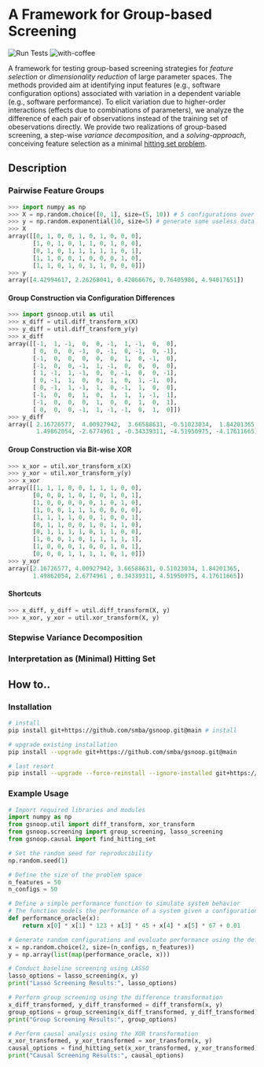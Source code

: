 # A Framework for Group-based Screening
![Run Tests](https://github.com/smba/gsnoop/actions/workflows/test.yml/badge.svg) ![with-coffee](https://img.shields.io/badge/made%20with-%E2%98%95%EF%B8%8F%20coffee-yellow.svg)

A framework for testing group-based screening strategies for _feature selection_ or _dimensionality reduction_ of large parameter spaces. The methods provided aim at identifying input features (e.g., software configuration options) associated with variation in a dependent variable (e.g., software performance). To elicit variation due to higher-order interactions (effects due to combinations of parameters), we analyze the difference of each pair of observations instead of the training set of obeservations directly. We provide two realizations of group-based screening, a step-wise _variance decomposition_, and a _solving-approach_, conceiving feature selection as a minimal [hitting set problem](https://en.wikipedia.org/wiki/Set_cover_problem#Hitting_set_formulation). 

## Description

### Pairwise Feature Groups
```python
>>> import numpy as np
>>> X = np.random.choice([0, 1], size=(5, 10)) # 5 configurations over 10 features
>>> y = np.random.exponential(10, size=5) # generate some useless data
>>> X
array([[0, 1, 0, 0, 1, 0, 1, 0, 0, 0],
       [1, 0, 1, 0, 1, 1, 0, 1, 0, 0],
       [0, 1, 0, 1, 1, 1, 1, 1, 0, 1],
       [1, 1, 0, 0, 1, 0, 0, 0, 1, 0],
       [1, 1, 0, 1, 0, 1, 1, 0, 0, 0]])
>>> y
array([4.42994617, 2.26268041, 0.42066676, 0.76405986, 4.94017651])
```
#### Group Construction via Configuration Differences
```python
>>> import gsnoop.util as util
>>> x_diff = util.diff_transform_x(X)
>>> y_diff = util.diff_transform_y(y)
>>> x_diff
array([[-1,  1, -1,  0,  0, -1,  1, -1,  0,  0],
       [ 0,  0,  0, -1,  0, -1,  0, -1,  0, -1],
       [-1,  0,  0,  0,  0,  0,  1,  0, -1,  0],
       [-1,  0,  0, -1,  1, -1,  0,  0,  0,  0],
       [ 1, -1,  1, -1,  0,  0, -1,  0,  0, -1],
       [ 0, -1,  1,  0,  0,  1,  0,  1, -1,  0],
       [ 0, -1,  1, -1,  1,  0, -1,  1,  0,  0],
       [-1,  0,  0,  1,  0,  1,  1,  1, -1,  1],
       [-1,  0,  0,  0,  1,  0,  0,  1,  0,  1],
       [ 0,  0,  0, -1,  1, -1, -1,  0,  1,  0]])
>>> y_diff
array([ 2.16726577,  4.00927942,  3.66588631, -0.51023034,  1.84201365,
        1.49862054, -2.6774961 , -0.34339311, -4.51950975, -4.17611665])
```
#### Group Construction via Bit-wise XOR
```python
>>> x_xor = util.xor_transform_x(X)
>>> y_xor = util.xor_transform_y(y)
>>> x_xor
array([[1, 1, 1, 0, 0, 1, 1, 1, 0, 0],
       [0, 0, 0, 1, 0, 1, 0, 1, 0, 1],
       [1, 0, 0, 0, 0, 0, 1, 0, 1, 0],
       [1, 0, 0, 1, 1, 1, 0, 0, 0, 0],
       [1, 1, 1, 1, 0, 0, 1, 0, 0, 1],
       [0, 1, 1, 0, 0, 1, 0, 1, 1, 0],
       [0, 1, 1, 1, 1, 0, 1, 1, 0, 0],
       [1, 0, 0, 1, 0, 1, 1, 1, 1, 1],
       [1, 0, 0, 0, 1, 0, 0, 1, 0, 1],
       [0, 0, 0, 1, 1, 1, 1, 0, 1, 0]])
>>> y_xor
array([2.16726577, 4.00927942, 3.66588631, 0.51023034, 1.84201365,
       1.49862054, 2.6774961 , 0.34339311, 4.51950975, 4.17611665])
```

#### Shortcuts
```python
>>> x_diff, y_diff = util.diff_transform(X, y)
>>> x_xor, y_xor = util.xor_transform(X, y)
```

### Stepwise Variance Decomposition
### Interpretation as (Minimal) Hitting Set 

## How to..

### Installation
```bash
# install
pip install git+https://github.com/smba/gsnoop.git@main # install 
```
```bash
# upgrade existing installation
pip install --upgrade git+https://github.com/smba/gsnoop.git@main
```
```bash
# last resort
pip install --upgrade --force-reinstall --ignore-installed git+https://github.com/smba/gsnoop.git@main 
```

### Example Usage
```python
# Import required libraries and modules
import numpy as np
from gsnoop.util import diff_transform, xor_transform
from gsnoop.screening import group_screening, lasso_screening
from gsnoop.causal import find_hitting_set

# Set the random seed for reproducibility
np.random.seed(1)

# Define the size of the problem space
n_features = 50
n_configs = 50

# Define a simple performance function to simulate system behavior
# The function models the performance of a system given a configuration of features
def performance_oracle(x):
    return x[0] * x[1] * 123 + x[3] * 45 + x[4] * x[5] * 67 + 0.01

# Generate random configurations and evaluate performance using the defined oracle
x = np.random.choice(2, size=(n_configs, n_features))
y = np.array(list(map(performance_oracle, x)))

# Conduct baseline screening using LASSO
lasso_options = lasso_screening(x, y)
print("Lasso Screening Results:", lasso_options)

# Perform group screening using the difference transformation
x_diff_transformed, y_diff_transformed = diff_transform(x, y)
group_options = group_screening(x_diff_transformed, y_diff_transformed)
print("Group Screening Results:", group_options)

# Perform causal analysis using the XOR transformation
x_xor_transformed, y_xor_transformed = xor_transform(x, y)
causal_options = find_hitting_set(x_xor_transformed, y_xor_transformed)
print("Causal Screening Results:", causal_options)

```
